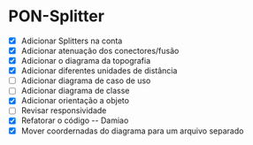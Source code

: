 # PON-Splitter

- [x] Adicionar Splitters na conta
- [x] Adicionar atenuação dos conectores/fusão
- [x] Adicionar o diagrama da topografia
- [x] Adicionar diferentes unidades de distância
- [ ] Adicionar diagrama de caso de uso
- [ ] Adicionar diagrama de classe
- [x] Adicionar orientação a objeto
- [ ] Revisar responsividade
- [x] Refatorar o código -- Damiao
- [x] Mover coordernadas do diagrama para um arquivo separado
